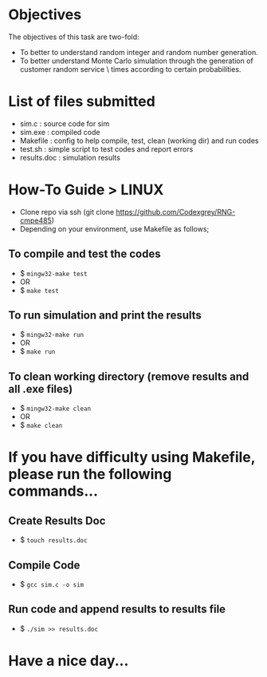 # Objectives
The objectives of this task are two-fold:
- To better to understand random integer and random number generation.
- To better understand Monte Carlo simulation through the generation of customer random service \ times according to certain probabilities.


# List of files submitted
- sim.c         : source code for sim
- sim.exe       : compiled code
- Makefile      : config to help compile, test, clean (working dir) and run codes
- test.sh       : simple script to test codes and report errors
- results.doc   : simulation results


# How-To Guide > LINUX
- Clone repo via ssh (git clone https://github.com/Codexgrey/RNG-cmpe485)
- Depending on your environment, use Makefile as follows;

## To compile and test the codes
- $ `mingw32-make test`
-   OR
- $ `make test` 

## To run simulation and print the results
- $ `mingw32-make run` 
-   OR
- $ `make run` 

## To clean working directory (remove results and all .exe files)
- $ `mingw32-make clean` 
-   OR
- $ `make clean` 


# If you have difficulty using Makefile, please run the following commands...
## Create Results Doc
- $ `touch results.doc`

## Compile Code
- $ `gcc sim.c -o sim`

## Run code and append results to results file
- $ `./sim >> results.doc`


# Have a nice day...

